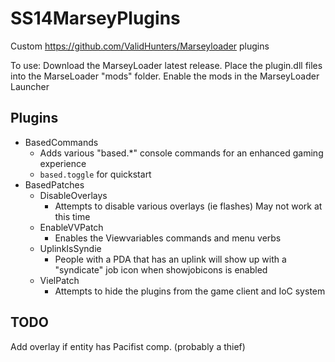 # SS14MarseyPlugins
Custom https://github.com/ValidHunters/Marseyloader plugins

To use: Download the MarseyLoader latest release. Place the plugin.dll files into the MarseLoader "mods" folder. Enable the mods in the MarseyLoader Launcher

## Plugins
* BasedCommands
  * Adds various "based.*" console commands for an enhanced gaming experience
  * `based.toggle` for quickstart
* BasedPatches
  * DisableOverlays
    * Attempts to disable various overlays (ie flashes) May not work at this time
  * EnableVVPatch
    * Enables the Viewvariables commands and menu verbs
  * UplinkIsSyndie
    * People with a PDA that has an uplink will show up with a "syndicate" job icon when showjobicons is enabled
  * VielPatch
    * Attempts to hide the plugins from the game client and IoC system
  
## TODO
Add overlay if entity has Pacifist comp. (probably a thief)